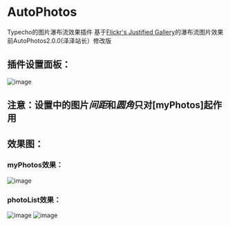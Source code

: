 # AutoPhotos
Typecho的图片瀑布流效果插件
基于<a href="https://github.com/nk-o/flickr-justified-gallery#wordpress-plugin">Flickr's Justified Gallery</a>的瀑布流图片效果<br>
前AutoPhotos2.0.0(泽泽站长）修改版

## 插件设置面板：

![image](https://github.com/Rakiendesu/AutoPhotos/assets/129365698/571c1bf2-47d1-4299-9cf5-77b6e921976a)

## 注意：设置中的图片*间距*和*圆角*只对[myPhotos]起作用

## 效果图：

### myPhotos效果：
![image](https://github.com/Rakiendesu/AutoPhotos/assets/129365698/8dd6792d-19dc-425f-bf37-fc60f33487cc)
### photoList效果：
![image](https://github.com/Rakiendesu/AutoPhotos/assets/129365698/29c5d678-06e5-4806-a283-5406c30812b4)
![image](https://github.com/Rakiendesu/AutoPhotos/assets/129365698/b84e4afd-3563-4508-bbe9-0ce55d1a6ada)
